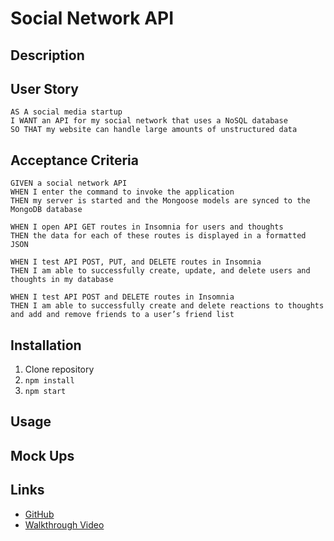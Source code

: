 # Social Network API

## Description

## User Story
``` 
AS A social media startup
I WANT an API for my social network that uses a NoSQL database
SO THAT my website can handle large amounts of unstructured data
```

## Acceptance Criteria 
```
GIVEN a social network API
WHEN I enter the command to invoke the application
THEN my server is started and the Mongoose models are synced to the MongoDB database

WHEN I open API GET routes in Insomnia for users and thoughts
THEN the data for each of these routes is displayed in a formatted JSON

WHEN I test API POST, PUT, and DELETE routes in Insomnia
THEN I am able to successfully create, update, and delete users and thoughts in my database

WHEN I test API POST and DELETE routes in Insomnia
THEN I am able to successfully create and delete reactions to thoughts and add and remove friends to a user’s friend list
```
## Installation
1. Clone repository 
2. `npm install`
3. `npm start`

## Usage 

## Mock Ups

## Links 
- [GitHub](https://github.com/KVPang/social-network-api)
- [Walkthrough Video]()
